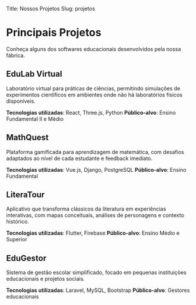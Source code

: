 Title: Nossos Projetos
Slug: projetos

# Principais Projetos

Conheça alguns dos softwares educacionais desenvolvidos pela nossa fábrica.

## EduLab Virtual

Laboratório virtual para práticas de ciências, permitindo simulações de experimentos científicos em ambientes onde não há laboratórios físicos disponíveis.

**Tecnologias utilizadas**: React, Three.js, Python
**Público-alvo**: Ensino Fundamental II e Médio

## MathQuest

Plataforma gamificada para aprendizagem de matemática, com desafios adaptados ao nível de cada estudante e feedback imediato.

**Tecnologias utilizadas**: Vue.js, Django, PostgreSQL
**Público-alvo**: Ensino Fundamental

## LiteraTour

Aplicativo que transforma clássicos da literatura em experiências interativas, com mapas conceituais, análises de personagens e contexto histórico.

**Tecnologias utilizadas**: Flutter, Firebase
**Público-alvo**: Ensino Médio e Superior

## EduGestor

Sistema de gestão escolar simplificado, focado em pequenas instituições educacionais e projetos sociais.

**Tecnologias utilizadas**: Laravel, MySQL, Bootstrap
**Público-alvo**: Gestores educacionais